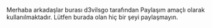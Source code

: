 Merhaba arkadaşlar burası d3vilsgo tarafından
Paylaşım amaçlı olarak kullanılmaktadır.
Lütfen burada olan hiç bir şeyi paylaşmayın.
